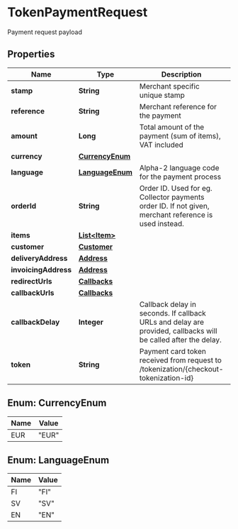 

# TokenPaymentRequest

Payment request payload

## Properties

| Name | Type | Description | Notes |
|------------ | ------------- | ------------- | -------------|
|**stamp** | **String** | Merchant specific unique stamp |  |
|**reference** | **String** | Merchant reference for the payment |  |
|**amount** | **Long** | Total amount of the payment (sum of items), VAT included |  |
|**currency** | [**CurrencyEnum**](#CurrencyEnum) |  |  |
|**language** | [**LanguageEnum**](#LanguageEnum) | Alpha-2 language code for the payment process |  |
|**orderId** | **String** | Order ID. Used for eg. Collector payments order ID. If not given, merchant reference is used instead. |  [optional] |
|**items** | [**List&lt;Item&gt;**](Item.md) |  |  |
|**customer** | [**Customer**](Customer.md) |  |  |
|**deliveryAddress** | [**Address**](Address.md) |  |  [optional] |
|**invoicingAddress** | [**Address**](Address.md) |  |  [optional] |
|**redirectUrls** | [**Callbacks**](Callbacks.md) |  |  |
|**callbackUrls** | [**Callbacks**](Callbacks.md) |  |  [optional] |
|**callbackDelay** | **Integer** | Callback delay in seconds. If callback URLs and delay are provided, callbacks will be called after the delay. |  [optional] |
|**token** | **String** | Payment card token received from request to /tokenization/{checkout-tokenization-id} |  |



## Enum: CurrencyEnum

| Name | Value |
|---- | -----|
| EUR | &quot;EUR&quot; |



## Enum: LanguageEnum

| Name | Value |
|---- | -----|
| FI | &quot;FI&quot; |
| SV | &quot;SV&quot; |
| EN | &quot;EN&quot; |



